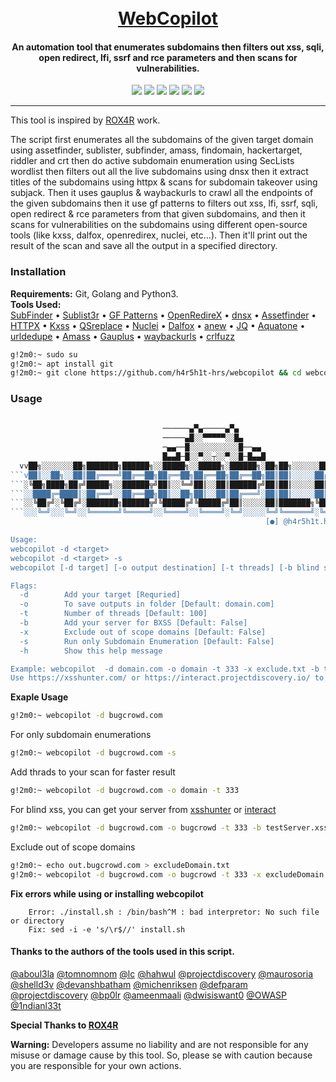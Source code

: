 <h1 align="center">
  <br>
  <a href="https://github.com/h4r5h1t-hrs/webcopilot/">WebCopilot</a>
</h1>
      
<h4 align="center">An automation tool that enumerates subdomains then filters out xss, sqli, open redirect, lfi, ssrf and rce parameters and then scans for vulnerabilities.
</h4>

<p align="center">
<a href="https://twitter.com/h4r5h1t_hrs"><img src="https://img.shields.io/twitter/follow/h4r5h1t_hrs?style=social"></a>
  <a href="https://github.com/h4r5h1t-hrs?tab=followers"><img src="https://img.shields.io/github/followers/h4r5h1t-hrs?style=social"></a>
<a href="https://github.com/h4r5h1t-hrs/webcopilot/issues"><img src="https://img.shields.io/badge/contributions-welcome-brightgreen.svg?style=flat"></a>
<a href="https://github.com/h4r5h1t-hrs/webcopilot/blob/master/LICENSE"><img src="https://img.shields.io/badge/License-MIT-yellow.svg"></a>
<a href="#"><img src="https://img.shields.io/badge/Made%20with-Bash-1f425f.svg"></a>
<a href="#"><img src="https://madewithlove.org.in/badge.svg"></a>
</p>

---
This tool is inspired by [ROX4R](https://github.com/R0X4R/) work.<br/> 

The script first enumerates all the subdomains of the given target domain using assetfinder, sublister, subfinder, amass, findomain, hackertarget, riddler and crt then do active subdomain enumeration using SecLists wordlist then filters out all the live subdomains using dnsx then it extract titles of the subdomains using httpx & scans for subdomain takeover using subjack. Then it uses gauplus & waybackurls to crawl all the endpoints of the given subdomains then it use gf patterns to filters out xss, lfi, ssrf, sqli, open redirect & rce parameters from that given subdomains, and then it scans for vulnerabilities on the subdomains using different open-source tools (like kxss, dalfox, openredirex, nuclei, etc...). Then it'll print out the result of the scan and save all the output in a specified directory. <br/>

<h3>Installation</h3>

**Requirements:** Git, Golang and Python3.<br/>
**Tools Used:**<br/>
[SubFinder](https://github.com/projectdiscovery/subfinder) •
[Sublist3r](https://github.com/aboul3la/Sublist3r) •
[GF Patterns](https://github.com/1ndianl33t/Gf-Patterns) •
[OpenRedireX](https://github.com/devanshbatham/OpenRedireX) •
[dnsx](https://github.com/projectdiscovery/dnsx) •
[Assetfinder](https://github.com/tomnomnom/assetfinder) •
[HTTPX](https://github.com/projectdiscovery/httpx) •
[Kxss](https://github.com/Emoe/kxss) •
[QSreplace](https://github.com/tomnomnom/qsreplace) •
[Nuclei](https://github.com/projectdiscovery/nuclei) •
[Dalfox](https://github.com/hahwul/dalfox) •
[anew](https://github.com/tomnomnom/anew) •
[JQ](https://github.com/stedolan/jq) •
[Aquatone](https://github.com/michenriksen/aquatone) •
[urldedupe](https://github.com/ameenmaali/urldedupe) •
[Amass](https://github.com/OWASP/Amass) •
[Gauplus](https://github.com/bp0lr/gauplus) •
[waybackurls](https://github.com/tomnomnom/waybackurls) •
[crlfuzz](https://github.com/dwisiswant0/crlfuzz)
  
```bash
g!2m0:~ sudo su
g!2m0:~ apt install git
g!2m0:~ git clone https://github.com/h4r5h1t-hrs/webcopilot && cd webcopilot/ && chmod +x webcopilot install.sh && mv webcopilot /usr/bin/ && ./install.sh
```

<h3>Usage</h3>

```js
             
                                  ──────▄▀▄─────▄▀▄
                                  ─────▄█░░▀▀▀▀▀░░█▄
                                  ─▄▄──█░░░░░░░░░░░█──▄▄
                                  █▄▄█─█░░▀░░┬░░▀░░█─█▄▄█
  vv██╗░░░░░░░██╗███████╗██████╗░░█████╗░░█████╗░██████╗░██╗██╗░░░░░░█████╗░████████╗
```v██║░░██╗░░██║██╔════╝██╔══██╗██╔══██╗██╔══██╗██╔══██╗██║██║░░░░░██╔══██╗╚══██╔══╝
```░╚██╗████╗██╔╝█████╗░░██████╦╝██║░░╚═╝██║░░██║██████╔╝██║██║░░░░░██║░░██║░░░██║░░░
```░░████╔═████║░██╔══╝░░██╔══██╗██║░░██╗██║░░██║██╔═══╝░██║██║░░░░░██║░░██║░░░██║░░░
```░░╚██╔╝░╚██╔╝░███████╗██████╦╝╚█████╔╝╚█████╔╝██║░░░░░██║███████╗╚█████╔╝░░░██║░░░
```░░░╚═╝░░░╚═╝░░╚══════╝╚═════╝░░╚════╝░░╚════╝░╚═╝░░░░░╚═╝╚══════╝░╚════╝░░░░╚═╝░░░
                                                         [●] @h4r5h1t.hrs | G!2m0

Usage:
webcopilot -d <target>
webcopilot -d <target> -s
webcopilot [-d target] [-o output destination] [-t threads] [-b blind server URL] [-x exclude domains]

Flags:  
  -d        Add your target [Requried]
  -o        To save outputs in folder [Default: domain.com]
  -t        Number of threads [Default: 100]
  -b        Add your server for BXSS [Default: False]
  -x        Exclude out of scope domains [Default: False]
  -s        Run only Subdomain Enumeration [Default: False]
  -h        Show this help message

Example: webcopilot  -d domain.com -o domain -t 333 -x exclude.txt -b testServer.xss
Use https://xsshunter.com/ or https://interact.projectdiscovery.io/ to get your server
```
**Exaple Usage** 

```bash
g!2m0:~ webcopilot -d bugcrowd.com
```
For only subdomain enumerations
```bash
g!2m0:~ webcopilot -d bugcrowd.com -s 
```
Add thrads to your scan for faster result
```bash
g!2m0:~ webcopilot -d bugcrowd.com -o domain -t 333 
```
For blind xss, you can get your server from [xsshunter](https://xsshunter.com/) or [interact](https://interact.projectdiscovery.io/)
```bash 
g!2m0:~ webcopilot -d bugcrowd.com -o bugcrowd -t 333 -b testServer.xss
```
Exclude out of scope domains
```bash
g!2m0:~ echo out.bugcrowd.com > excludeDomain.txt
g!2m0:~ webcopilot -d bugcrowd.com -o bugcrowd -t 333 -x excludeDomain.txt -b testServer.xss
```

**Fix errors while using or installing webcopilot**
```
    Error: ./install.sh : /bin/bash^M : bad interpretor: No such file or directory
    Fix: sed -i -e 's/\r$//' install.sh
 ```

#### Thanks to the authors of the tools used in this script.

[@aboul3la](https://github.com/aboul3la) [@tomnomnom](https://github.com/tomnomnom) [@lc](https://github.com/lc) [@hahwul](https://github.com/hahwul) [@projectdiscovery](https://github.com/projectdiscovery) [@maurosoria](https://github.com/maurosoria) [@shelld3v](https://github.com/shelld3v) [@devanshbatham](https://github.com/devanshbatham) [@michenriksen](https://github.com/michenriksen) [@defparam](https://github.com/defparam/) [@projectdiscovery](https://github.com/projectdiscovery) [@bp0lr](https://github.com/bp0lr/) [@ameenmaali](https://github.com/ameenmaali) [@dwisiswant0](https://github.com/dwisiswant0) [@OWASP](https://github.com/OWASP/) [@1ndianl33t](https://github.com/1ndianl33t)

**Special Thanks to [ROX4R](https://github.com/R0X4R/)**

**Warning:**  Developers assume no liability and are not responsible for any misuse or damage cause by this tool. So, please se with caution because you are responsible for your own actions.

